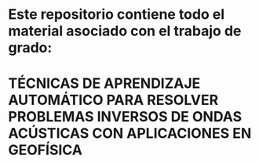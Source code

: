 # Este repositorio contiene todo el material asociado con el trabajo de grado:
#
# TÉCNICAS DE APRENDIZAJE AUTOMÁTICO PARA RESOLVER PROBLEMAS INVERSOS DE ONDAS ACÚSTICAS CON APLICACIONES EN GEOFÍSICA
